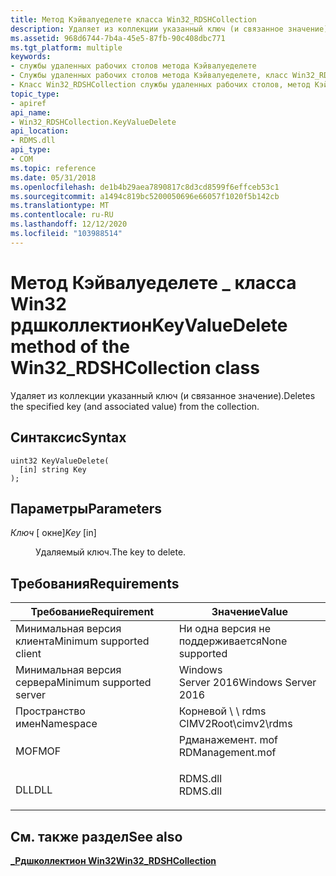 ```yaml
---
title: Метод Кэйвалуеделете класса Win32_RDSHCollection
description: Удаляет из коллекции указанный ключ (и связанное значение).
ms.assetid: 968d6744-7b4a-45e5-87fb-90c408dbc771
ms.tgt_platform: multiple
keywords:
- службы удаленных рабочих столов метода Кэйвалуеделете
- Службы удаленных рабочих столов метода Кэйвалуеделете, класс Win32_RDSHCollection
- Класс Win32_RDSHCollection службы удаленных рабочих столов, метод Кэйвалуеделете
topic_type:
- apiref
api_name:
- Win32_RDSHCollection.KeyValueDelete
api_location:
- RDMS.dll
api_type:
- COM
ms.topic: reference
ms.date: 05/31/2018
ms.openlocfilehash: de1b4b29aea7890817c8d3cd8599f6effceb53c1
ms.sourcegitcommit: a1494c819bc5200050696e66057f1020f5b142cb
ms.translationtype: MT
ms.contentlocale: ru-RU
ms.lasthandoff: 12/12/2020
ms.locfileid: "103988514"
---
```

# <a name="keyvaluedelete-method-of-the-win32_rdshcollection-class"></a><span data-ttu-id="e71cb-106">Метод Кэйвалуеделете \_ класса Win32 рдшколлектион</span><span class="sxs-lookup"><span data-stu-id="e71cb-106">KeyValueDelete method of the Win32\_RDSHCollection class</span></span>

<span data-ttu-id="e71cb-107">Удаляет из коллекции указанный ключ (и связанное значение).</span><span class="sxs-lookup"><span data-stu-id="e71cb-107">Deletes the specified key (and associated value) from the collection.</span></span>

## <a name="syntax"></a><span data-ttu-id="e71cb-108">Синтаксис</span><span class="sxs-lookup"><span data-stu-id="e71cb-108">Syntax</span></span>


```mof
uint32 KeyValueDelete(
  [in] string Key
);
```



## <a name="parameters"></a><span data-ttu-id="e71cb-109">Параметры</span><span class="sxs-lookup"><span data-stu-id="e71cb-109">Parameters</span></span>

<dl> <dt>

<span data-ttu-id="e71cb-110">*Ключ* \[ окне\]</span><span class="sxs-lookup"><span data-stu-id="e71cb-110">*Key* \[in\]</span></span>
</dt> <dd>

<span data-ttu-id="e71cb-111">Удаляемый ключ.</span><span class="sxs-lookup"><span data-stu-id="e71cb-111">The key to delete.</span></span>

</dd> </dl>

## <a name="requirements"></a><span data-ttu-id="e71cb-112">Требования</span><span class="sxs-lookup"><span data-stu-id="e71cb-112">Requirements</span></span>



| <span data-ttu-id="e71cb-113">Требование</span><span class="sxs-lookup"><span data-stu-id="e71cb-113">Requirement</span></span> | <span data-ttu-id="e71cb-114">Значение</span><span class="sxs-lookup"><span data-stu-id="e71cb-114">Value</span></span> |
|-------------------------------------|---------------------------------------------------------------------------------------------|
| <span data-ttu-id="e71cb-115">Минимальная версия клиента</span><span class="sxs-lookup"><span data-stu-id="e71cb-115">Minimum supported client</span></span><br/> | <span data-ttu-id="e71cb-116">Ни одна версия не поддерживается</span><span class="sxs-lookup"><span data-stu-id="e71cb-116">None supported</span></span><br/>                                                                   |
| <span data-ttu-id="e71cb-117">Минимальная версия сервера</span><span class="sxs-lookup"><span data-stu-id="e71cb-117">Minimum supported server</span></span><br/> | <span data-ttu-id="e71cb-118">Windows Server 2016</span><span class="sxs-lookup"><span data-stu-id="e71cb-118">Windows Server 2016</span></span><br/>                                                              |
| <span data-ttu-id="e71cb-119">Пространство имен</span><span class="sxs-lookup"><span data-stu-id="e71cb-119">Namespace</span></span><br/>                | <span data-ttu-id="e71cb-120">Корневой \\ \\ rdms CIMV2</span><span class="sxs-lookup"><span data-stu-id="e71cb-120">Root\\cimv2\\rdms</span></span><br/>                                                                |
| <span data-ttu-id="e71cb-121">MOF</span><span class="sxs-lookup"><span data-stu-id="e71cb-121">MOF</span></span><br/>                      | <dl> <span data-ttu-id="e71cb-122"><dt>Рдманажемент. mof</dt></span><span class="sxs-lookup"><span data-stu-id="e71cb-122"><dt>RDManagement.mof</dt></span></span> </dl> |
| <span data-ttu-id="e71cb-123">DLL</span><span class="sxs-lookup"><span data-stu-id="e71cb-123">DLL</span></span><br/>                      | <dl> <span data-ttu-id="e71cb-124"><dt>RDMS.dll</dt></span><span class="sxs-lookup"><span data-stu-id="e71cb-124"><dt>RDMS.dll</dt></span></span> </dl>         |



## <a name="see-also"></a><span data-ttu-id="e71cb-125">См. также раздел</span><span class="sxs-lookup"><span data-stu-id="e71cb-125">See also</span></span>

<dl> <dt>

[<span data-ttu-id="e71cb-126">**\_Рдшколлектион Win32**</span><span class="sxs-lookup"><span data-stu-id="e71cb-126">**Win32\_RDSHCollection**</span></span>](win32-rdshcollection.md)
</dt> </dl>

 

 





